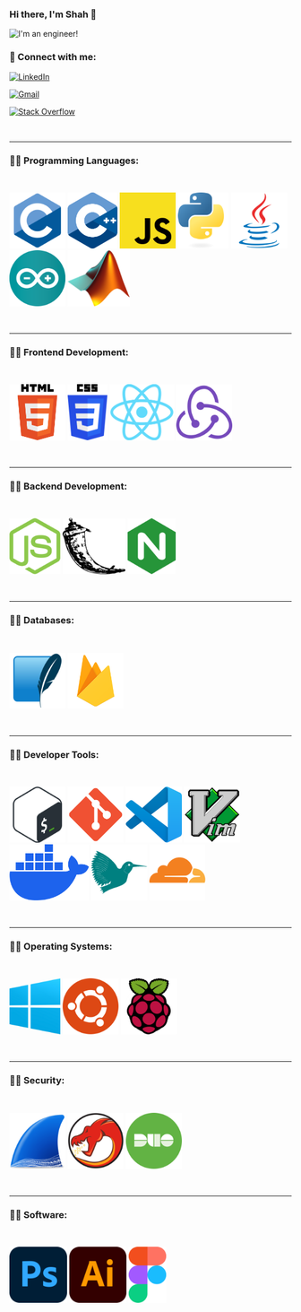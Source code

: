 ### Hi there, I'm Shah 👋


<img src="http://zalanshah.com/api/github_zalanshah64_banner/" height="100px" alt="I'm an engineer!" >

### 🤝 Connect with me:

<a href="https://www.linkedin.com/in/zalan-shah/">![LinkedIn](https://img.shields.io/badge/linkedin-%230077B5.svg?style=for-the-badge&logo=linkedin&logoColor=white)
</a>

<a href="mailto:zalanshah64@gmail.com">![Gmail](https://img.shields.io/badge/Gmail-D14836?style=for-the-badge&logo=gmail&logoColor=white)
</a>

<a href="https://stackoverflow.com/users/19404943/zalanshah64">![Stack Overflow](https://img.shields.io/badge/-Stackoverflow-FE7A16?style=for-the-badge&logo=stack-overflow&logoColor=white)
</a>

<br>

---

### 👨‍💻 Programming Languages:
<br>

[<code><img src="images/C.svg" height="100px" alt="C" ></code>](https://en.wikipedia.org/wiki/C_(programming_language))
[<code><img src="images/C++.svg" height="100px" alt="C++" ></code>](https://en.wikipedia.org/wiki/C%2B%2B)
[<code><img src="images/Javascript.svg" height="100px" alt="Javascript" ></code>](https://en.wikipedia.org/wiki/JavaScript)
[<code><img src="images/Python.svg" height="100px" alt="Python" ></code>](https://www.python.org/)
[<code><img src="images/Java.svg" height="100px" alt="Java" ></code>](https://www.java.com/)
[<code><img src="images/Arduino.svg" height="100px" alt="Arduino C" ></code>](https://www.arduino.cc/)
[<code><img src="images/MATLAB.png" height="100px" alt="MATLAB" ></code>](https://www.mathworks.com/products/matlab.html)

<br>

---

### 👨‍💻 Frontend Development:
<br>

[<code><img src="images/HTML5.png" height="100px" alt="HTML5" ></code>](https://en.wikipedia.org/wiki/HTML)
[<code><img src="images/CSS3.png" height="100px" alt="CSS3" ></code>](https://en.wikipedia.org/wiki/CSS)
[<code><img src="images/React.png" height="100px" alt="React + React Native" ></code>](https://react.dev/)
[<code><img src="images/Redux.svg" height="100px" alt="Redux" ></code>](https://redux.js.org/)


<br>

---

### 👨‍💻 Backend Development:
<br>

[<code><img src="images/Nodejs.png" height="100px" alt="Nodejs" ></code>](https://nodejs.org/)
[<code><img src="images/Flask.png" height="100px" alt="Flask" ></code>](https://flask.palletsprojects.com/)
[<code><img src="images/Nginx.png" height="100px" alt="Nginx" ></code>](https://nginx.org/en/)

<br>

---

### 👨‍💻 Databases:
<br>

[<code><img src="images/SQLite.png" height="100px" alt="SQLite3" ></code>](https://www.sqlite.org/index.html)
[<code><img src="images/Firebase.png" height="100px" alt="Google Firebase" ></code>](https://firebase.google.com/?gad=1&gclid=CjwKCAjwjaWoBhAmEiwAXz8DBZNF5IMYUuOmKXDPLc9b3ZDH36N3IcB7HOj5z9JuYYeI-dHdE1k3eBoCz3EQAvD_BwE&gclsrc=aw.ds)

<br>

---

### 👨‍💻 Developer Tools:
<br>

[<code><img src="images/Bash.png" height="100px" alt="Bash" ></code>](https://www.gnu.org/software/bash/)
[<code><img src="images/Git.svg" height="100px" alt="Git" ></code>](https://git-scm.com/)
[<code><img src="images/VSCode.svg" height="100px" alt="Visual Studio Code" ></code>](https://code.visualstudio.com/)
[<code><img src="images/Vim.svg" height="100px" alt="Vim" ></code>](https://www.vim.org/)
[<code><img src="images/Docker.png" height="100px" ></code>](https://www.docker.com/)
[<code><img src="images/Latex.png" height="100px" alt="LaTeX"></code>](https://www.latex-project.org/)
[<code><img src="images/Cloudflare.png" height="100px" alt="Cloudflare"></code>](https://www.cloudflare.com/)

<br>

---

### 👨‍💻 Operating Systems:
<br>

[<code><img src="images/Windows.png" height="100px" alt="Windows" ></code>](https://www.microsoft.com/en-us/windows)
[<code><img src="images/Ubuntu.png" height="100px" alt="Linux" ></code>](https://ubuntu.com/)
[<code><img src="images/Raspbian.svg" height="100px" alt="Raspbian" ></code>](https://www.raspberrypi.com/software/)

<br>

---

### 👨‍💻 Security:
<br>

[<code><img src="images/Wireshark.png" height="100px" alt="Wireshark" ></code>](https://www.wireshark.org/)
[<code><img src="images/Ghidra.png" height="100px" alt="Ghidra" ></code>](https://www.ghidra-sre.org/)
[<code><img src="images/Duo.png" height="100px" alt="Duo" ></code>](https://duo.com/)

<br>

---

### 👨‍💻 Software:
<br>

[<code><img src="images/Photoshop.svg" height="100px" alt="Adobe Photoshop" ></code>](https://www.adobe.com/products/photoshop.html)
[<code><img src="images/Illustrator.svg" height="100px" alt="Adobe Illustrator" ></code>](https://www.adobe.com/products/illustrator.html)
[<code><img src="images/Figma.svg" height="100px" alt="Figma" ></code>](https://www.figma.com/)

<br>
